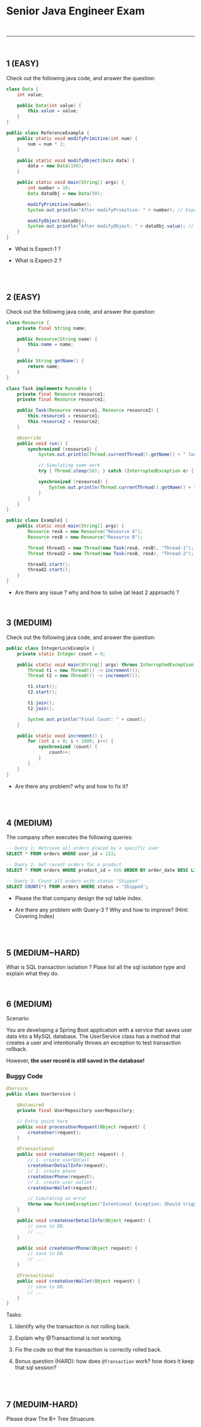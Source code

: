 # Senior Java Engineer Exam

<br>

---

<br>

## 1 (EASY)

Check out the following java code, and answer the question:

```java
class Data {
    int value;

    public Data(int value) {
        this.value = value;
    }
}

public class ReferenceExample {
    public static void modifyPrimitive(int num) {
        num = num * 2;
    }

    public static void modifyObject(Data data) {
        data = new Data(100);
    }

    public static void main(String[] args) {
        int number = 10;
        Data dataObj = new Data(50);

        modifyPrimitive(number);
        System.out.println("After modifyPrimitive: " + number); // Expected-1: ?

        modifyObject(dataObj);
        System.out.println("After modifyObject: " + dataObj.value); // Expected-2: ?
    }
}
```

* What is Expect-1 ?

* What is Expect-2 ? 

<br>
<br>

## 2 (EASY)

Check out the following java code, and answer the question:

```java
class Resource {
    private final String name;

    public Resource(String name) {
        this.name = name;
    }

    public String getName() {
        return name;
    }
}

class Task implements Runnable {
    private final Resource resource1;
    private final Resource resource2;

    public Task(Resource resource1, Resource resource2) {
        this.resource1 = resource1;
        this.resource2 = resource2;
    }

    @Override
    public void run() {
        synchronized (resource1) {
            System.out.println(Thread.currentThread().getName() + " locked " + resource1.getName());

            // Simulating some work
            try { Thread.sleep(50); } catch (InterruptedException e) { }

            synchronized (resource2) {
                System.out.println(Thread.currentThread().getName() + " locked " + resource2.getName());
            }
        }
    }
}

public class Example1 {
    public static void main(String[] args) {
        Resource resA = new Resource("Resource A");
        Resource resB = new Resource("Resource B");

        Thread thread1 = new Thread(new Task(resA, resB), "Thread-1");
        Thread thread2 = new Thread(new Task(resB, resA), "Thread-2");

        thread1.start();
        thread2.start();
    }
}
```

* Are there any issue ? why and how to solve (at least 2 approach) ?


<br>

## 3 (MEDUIM)

Check out the following java code, and answer the question:

```java
public class IntegerLockExample {
    private static Integer count = 0;

    public static void main(String[] args) throws InterruptedException {
        Thread t1 = new Thread(() -> increment());
        Thread t2 = new Thread(() -> increment());

        t1.start();
        t2.start();

        t1.join();
        t2.join();

        System.out.println("Final Count: " + count);
    }

    public static void increment() {
        for (int i = 0; i < 1000; i++) {
            synchronized (count) {
                count++;
            }
        }
    }
}
```

* Are there any problem? why and how to fix it?

<br>
<br>

## 4 (MEDIUM)

The company often executes the following queries:

```sql
-- Query 1: Retrieve all orders placed by a specific user
SELECT * FROM orders WHERE user_id = 123;

-- Query 2: Get recent orders for a product
SELECT * FROM orders WHERE product_id = 456 ORDER BY order_date DESC LIMIT 10;

-- Query 3: Count all orders with status 'Shipped'
SELECT COUNT(*) FROM orders WHERE status = 'Shipped';
```

* Please the that company design the sql table index.

* Are there any problem with Query-3 ? Why and how to improve?  (Hint: Covering Index)

<br>
<br>

## 5 (MEDIUM~HARD)

What is SQL transaction isolation ? Plase list all the sql isolation type and explain what they do.


<br>

## 6 (MEDIUM)

Scenario:

You are developing a Spring Boot application with a service that saves user data into a MySQL database. The UserService class has a method that creates a user and intentionally throws an exception to test transaction rollback.

However, __the user record is still saved in the database!__

### Buggy Code

```java
@Service
public class UserService {

    @Autowired
    private final UserRepository userRepository;

    // Entry point here 
    public void processUserRequest(Object request) {
        createUser(request);
    }

    @Transactional
    public void createUser(Object request) {
        // 1. create userDetail
        createUserDetailInfo(request);
        // 2. create phone
        createUserPhone(request);
        // 3. create user wallet
        createUserWallet(request);

        // Simulating an error
        throw new RuntimeException("Intentional Exception: Should trigger rollback");
    }

    public void createUserDetailInfo(Object request) {
        // save to DB.
        // ...
    }

    public void createUserPhone(Object request) {
        // save to DB.
        // ...
    }

    @Transactional
    public void createUserWallet(Object request) {
        // save to DB.
        // ...
    }
}
```

Tasks:

1. Identify why the transaction is not rolling back.

2. Explain why @Transactional is not working.

3. Fix the code so that the transaction is correctly rolled back.

4. Bonus question (HARD): how does `@Transaction` work? how does it keep that sql session?


<br>
<br>


## 7 (MEDUIM-HARD)

Please draw The B+ Tree Struacure.

